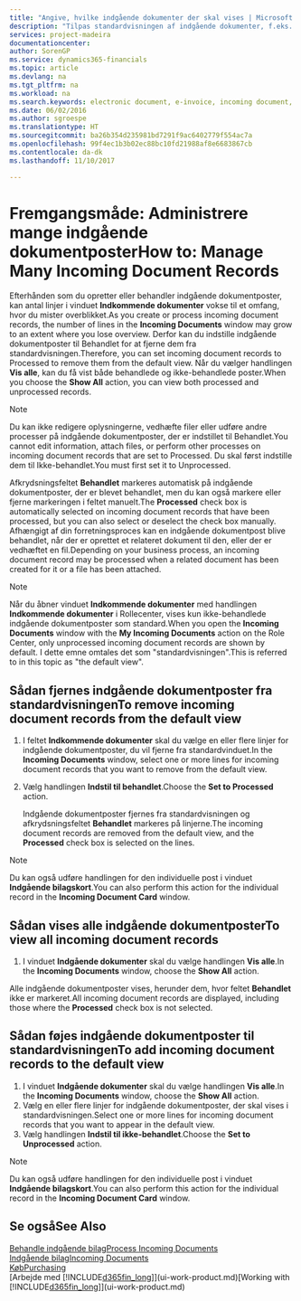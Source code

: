 ```yaml
---
title: "Angive, hvilke indgående dokumenter der skal vises | Microsoft Docs"
description: "Tilpas standardvisningen af indgående dokumenter, f.eks. e-fakturaer, for at forbedre din oversigt over behandlede og ikke-behandlede poster."
services: project-madeira
documentationcenter: 
author: SorenGP
ms.service: dynamics365-financials
ms.topic: article
ms.devlang: na
ms.tgt_pltfrm: na
ms.workload: na
ms.search.keywords: electronic document, e-invoice, incoming document, OCR, ecommerce, document exchange, import invoice
ms.date: 06/02/2016
ms.author: sgroespe
ms.translationtype: HT
ms.sourcegitcommit: ba26b354d235981bd7291f9ac6402779f554ac7a
ms.openlocfilehash: 99f4ec1b3b02ec88bc10fd21988af8e6683867cb
ms.contentlocale: da-dk
ms.lasthandoff: 11/10/2017

---
```

# <a name="how-to-manage-many-incoming-document-records"></a><span data-ttu-id="c932c-103">Fremgangsmåde: Administrere mange indgående dokumentposter</span><span class="sxs-lookup"><span data-stu-id="c932c-103">How to: Manage Many Incoming Document Records</span></span>
<span data-ttu-id="c932c-104">Efterhånden som du opretter eller behandler indgående dokumentposter, kan antal linjer i vinduet **Indkommende dokumenter** vokse til et omfang, hvor du mister overblikket.</span><span class="sxs-lookup"><span data-stu-id="c932c-104">As you create or process incoming document records, the number of lines in the **Incoming Documents** window may grow to an extent where you lose overview.</span></span> <span data-ttu-id="c932c-105">Derfor kan du indstille indgående dokumentposter til Behandlet for at fjerne dem fra standardvisningen.</span><span class="sxs-lookup"><span data-stu-id="c932c-105">Therefore, you can set incoming document records to Processed to remove them from the default view.</span></span> <span data-ttu-id="c932c-106">Når du vælger handlingen **Vis alle**, kan du få vist både behandlede og ikke-behandlede poster.</span><span class="sxs-lookup"><span data-stu-id="c932c-106">When you choose the **Show All** action, you can view both processed and unprocessed records.</span></span>

> [!NOTE]  
>   <span data-ttu-id="c932c-107">Du kan ikke redigere oplysningerne, vedhæfte filer eller udføre andre processer på indgående dokumentposter, der er indstillet til Behandlet.</span><span class="sxs-lookup"><span data-stu-id="c932c-107">You cannot edit information, attach files, or perform other processes on incoming document records that are set to Processed.</span></span> <span data-ttu-id="c932c-108">Du skal først indstille dem til Ikke-behandlet.</span><span class="sxs-lookup"><span data-stu-id="c932c-108">You must first set it to Unprocessed.</span></span>

<span data-ttu-id="c932c-109">Afkrydsningsfeltet **Behandlet** markeres automatisk på indgående dokumentposter, der er blevet behandlet, men du kan også markere eller fjerne markeringen i feltet manuelt.</span><span class="sxs-lookup"><span data-stu-id="c932c-109">The **Processed** check box is automatically selected on incoming document records that have been processed, but you can also select or deselect the check box manually.</span></span> <span data-ttu-id="c932c-110">Afhængigt af din forretningsproces kan en indgående dokumentpost blive behandlet, når der er oprettet et relateret dokument til den, eller der er vedhæftet en fil.</span><span class="sxs-lookup"><span data-stu-id="c932c-110">Depending on your business process, an incoming document record may be processed when a related document has been created for it or a file has been attached.</span></span>

> [!NOTE]  
>   <span data-ttu-id="c932c-111">Når du åbner vinduet **Indkommende dokumenter** med handlingen **Indkommende dokumenter** i Rollecenter, vises kun ikke-behandlede indgående dokumentposter som standard.</span><span class="sxs-lookup"><span data-stu-id="c932c-111">When you open the **Incoming Documents** window with the **My Incoming Documents** action on the Role Center, only unprocessed incoming document records are shown by default.</span></span> <span data-ttu-id="c932c-112">I dette emne omtales det som "standardvisningen".</span><span class="sxs-lookup"><span data-stu-id="c932c-112">This is referred to in this topic as "the default view".</span></span>

## <a name="to-remove-incoming-document-records-from-the-default-view"></a><span data-ttu-id="c932c-113">Sådan fjernes indgående dokumentposter fra standardvisningen</span><span class="sxs-lookup"><span data-stu-id="c932c-113">To remove incoming document records from the default view</span></span>
1. <span data-ttu-id="c932c-114">I feltet **Indkommende dokumenter** skal du vælge en eller flere linjer for indgående dokumentposter, du vil fjerne fra standardvinduet.</span><span class="sxs-lookup"><span data-stu-id="c932c-114">In the **Incoming Documents** window, select one or more lines for incoming document records that you want to remove from the default view.</span></span>
2. <span data-ttu-id="c932c-115">Vælg handlingen **Indstil til behandlet**.</span><span class="sxs-lookup"><span data-stu-id="c932c-115">Choose the **Set to Processed** action.</span></span>

    <span data-ttu-id="c932c-116">Indgående dokumentposter fjernes fra standardvisningen og afkrydsningsfeltet **Behandlet** markeres på linjerne.</span><span class="sxs-lookup"><span data-stu-id="c932c-116">The incoming document records are removed from the default view, and the **Processed** check box is selected on the lines.</span></span>

> [!NOTE]  
>   <span data-ttu-id="c932c-117">Du kan også udføre handlingen for den individuelle post i vinduet **Indgående bilagskort**.</span><span class="sxs-lookup"><span data-stu-id="c932c-117">You can also perform this action for the individual record in the **Incoming Document Card** window.</span></span>

## <a name="to-view-all-incoming-document-records"></a><span data-ttu-id="c932c-118">Sådan vises alle indgående dokumentposter</span><span class="sxs-lookup"><span data-stu-id="c932c-118">To view all incoming document records</span></span>
1. <span data-ttu-id="c932c-119">I vinduet **Indgående dokumenter** skal du vælge handlingen **Vis alle**.</span><span class="sxs-lookup"><span data-stu-id="c932c-119">In the **Incoming Documents** window, choose the **Show All** action.</span></span>

<span data-ttu-id="c932c-120">Alle indgående dokumentposter vises, herunder dem, hvor feltet **Behandlet** ikke er markeret.</span><span class="sxs-lookup"><span data-stu-id="c932c-120">All incoming document records are displayed, including those where the **Processed** check box is not selected.</span></span>

## <a name="to-add-incoming-document-records-to-the-default-view"></a><span data-ttu-id="c932c-121">Sådan føjes indgående dokumentposter til standardvisningen</span><span class="sxs-lookup"><span data-stu-id="c932c-121">To add incoming document records to the default view</span></span>
1. <span data-ttu-id="c932c-122">I vinduet **Indgående dokumenter** skal du vælge handlingen **Vis alle**.</span><span class="sxs-lookup"><span data-stu-id="c932c-122">In the **Incoming Documents** window, choose the **Show All** action.</span></span>
2. <span data-ttu-id="c932c-123">Vælg en eller flere linjer for indgående dokumentposter, der skal vises i standardvisningen.</span><span class="sxs-lookup"><span data-stu-id="c932c-123">Select one or more lines for incoming document records that you want to appear in the default view.</span></span>
3. <span data-ttu-id="c932c-124">Vælg handlingen **Indstil til ikke-behandlet**.</span><span class="sxs-lookup"><span data-stu-id="c932c-124">Choose the **Set to Unprocessed** action.</span></span>  

> [!NOTE]  
>   <span data-ttu-id="c932c-125">Du kan også udføre handlingen for den individuelle post i vinduet **Indgående bilagskort**.</span><span class="sxs-lookup"><span data-stu-id="c932c-125">You can also perform this action for the individual record in the **Incoming Document Card** window.</span></span>

## <a name="see-also"></a><span data-ttu-id="c932c-126">Se også</span><span class="sxs-lookup"><span data-stu-id="c932c-126">See Also</span></span>
[<span data-ttu-id="c932c-127">Behandle indgående bilag</span><span class="sxs-lookup"><span data-stu-id="c932c-127">Process Incoming Documents</span></span>](across-process-income-documents.md)  
[<span data-ttu-id="c932c-128">Indgående bilag</span><span class="sxs-lookup"><span data-stu-id="c932c-128">Incoming Documents</span></span>](across-income-documents.md)  
[<span data-ttu-id="c932c-129">Køb</span><span class="sxs-lookup"><span data-stu-id="c932c-129">Purchasing</span></span>](purchasing-manage-purchasing.md)  
<span data-ttu-id="c932c-130">[Arbejde med [!INCLUDE[d365fin_long](includes/d365fin_long_md.md)]](ui-work-product.md)</span><span class="sxs-lookup"><span data-stu-id="c932c-130">[Working with [!INCLUDE[d365fin_long](includes/d365fin_long_md.md)]](ui-work-product.md)</span></span>

